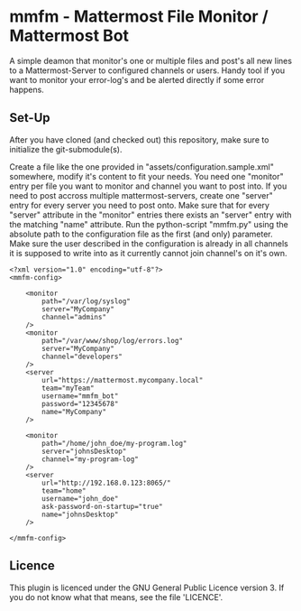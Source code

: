 mmfm - Mattermost File Monitor / Mattermost Bot
===================================

A simple deamon that monitor's one or multiple files and post's all new lines to a Mattermost-Server to configured
channels or users. Handy tool if you want to monitor your error-log's and be alerted directly if some error happens.

## Set-Up

After you have cloned (and checked out) this repository, make sure to initialize the git-submodule(s).

Create a file like the one provided in "assets/configuration.sample.xml" somewhere, modify it's content to fit your
needs. You need one "monitor" entry per file you want to monitor and channel you want to post into. If you need to post
accross multiple mattermost-servers, create one "server" entry for every server you need to post onto. Make sure that
for every "server" attribute in the "monitor" entries there exists an "server" entry with the matching "name" attribute.
Run the python-script "mmfm.py" using the absolute path to the configuration file as the first (and only) parameter.
Make sure the user described in the configuration is already in all channels it is supposed to write into as it
currently cannot join channel's on it's own.

```
<?xml version="1.0" encoding="utf-8"?>
<mmfm-config>

    <monitor
        path="/var/log/syslog"
        server="MyCompany"
        channel="admins"
    />
    <monitor
        path="/var/www/shop/log/errors.log"
        server="MyCompany"
        channel="developers"
    />
    <server
        url="https://mattermost.mycompany.local"
        team="myTeam"
        username="mmfm_bot"
        password="12345678"
        name="MyCompany"
    />

    <monitor
        path="/home/john_doe/my-program.log"
        server="johnsDesktop"
        channel="my-program-log"
    />
    <server
        url="http://192.168.0.123:8065/"
        team="home"
        username="john_doe"
        ask-password-on-startup="true"
        name="johnsDesktop"
    />

</mmfm-config>
```

## Licence

This plugin is licenced under the GNU General Public Licence version 3.
If you do not know what that means, see the file 'LICENCE'.
